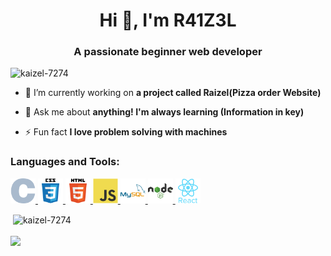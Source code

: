 <h1 align="center">Hi 👋, I'm R41Z3L</h1>
<h3 align="center">A passionate beginner web developer</h3>

<p align="left"> <img src="https://komarev.com/ghpvc/?username=kaizel-7274&label=Profile%20views&color=0e75b6&style=flat" alt="kaizel-7274" /> </p>

- 🔭 I’m currently working on **a project called Raizel(Pizza order Website)**

- 💬 Ask me about **anything! I'm always learning (Information in key)**

- ⚡ Fun fact **I love problem solving with machines**


<h3 align="left">Languages and Tools:</h3>
<p align="left"> <a href="https://www.cprogramming.com/" target="_blank" rel="noreferrer"> <img src="https://raw.githubusercontent.com/devicons/devicon/master/icons/c/c-original.svg" alt="c" width="40" height="40"/> </a> <a href="https://www.w3schools.com/css/" target="_blank" rel="noreferrer"> <img src="https://raw.githubusercontent.com/devicons/devicon/master/icons/css3/css3-original-wordmark.svg" alt="css3" width="40" height="40"/> </a> <a href="https://www.w3.org/html/" target="_blank" rel="noreferrer"> <img src="https://raw.githubusercontent.com/devicons/devicon/master/icons/html5/html5-original-wordmark.svg" alt="html5" width="40" height="40"/> </a> <a href="https://developer.mozilla.org/en-US/docs/Web/JavaScript" target="_blank" rel="noreferrer"> <img src="https://raw.githubusercontent.com/devicons/devicon/master/icons/javascript/javascript-original.svg" alt="javascript" width="40" height="40"/> </a> <a href="https://www.mysql.com/" target="_blank" rel="noreferrer"> <img src="https://raw.githubusercontent.com/devicons/devicon/master/icons/mysql/mysql-original-wordmark.svg" alt="mysql" width="40" height="40"/> </a> <a href="https://nodejs.org" target="_blank" rel="noreferrer"> <img src="https://raw.githubusercontent.com/devicons/devicon/master/icons/nodejs/nodejs-original-wordmark.svg" alt="nodejs" width="40" height="40"/> </a> <a href="https://reactjs.org/" target="_blank" rel="noreferrer"> <img src="https://raw.githubusercontent.com/devicons/devicon/master/icons/react/react-original-wordmark.svg" alt="react" width="40" height="40"/> </a> </p>

<p>&nbsp;<img align="center" src="https://github-readme-stats.vercel.app/api?username=kaizel-7274&show_icons=true&theme=dark#gh-dark-mode-only&locale=en" alt="kaizel-7274" /></p>

<p><img align="center" src="https://github-readme-streak-stats.herokuapp.com/?user=kaizel-7274&theme=dark#gh-dark-mode-only"</p>

